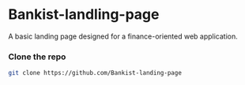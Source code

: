 # Bankist-landling-page
 A basic landing page designed for a finance-oriented web application.

### Clone the repo

```bash
git clone https://github.com/Bankist-landing-page
```
